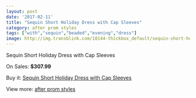 ```yaml
---
layout: post
date: '2017-02-11'
title: "Sequin Short Holiday Dress with Cap Sleeves"
category: after prom styles
tags: ["with","sequin","beaded","evening","dress"]
image: http://img.transblink.com/18144-thickbox_default/sequin-short-holiday-dress-with-cap-sleeves.jpg
---
```

Sequin Short Holiday Dress with Cap Sleeves

On Sales: **$307.99**
<a href="https://www.transblink.com/en/after-prom-styles/5685-sequin-short-holiday-dress-with-cap-sleeves.html"><amp-img layout="responsive" width="600" height="600" src="//img.transblink.com/18144-thickbox_default/sequin-short-holiday-dress-with-cap-sleeves.jpg" alt="Sequin Short Holiday Dress with Cap Sleeves 0" /></a>
<a href="https://www.transblink.com/en/after-prom-styles/5685-sequin-short-holiday-dress-with-cap-sleeves.html"><amp-img layout="responsive" width="600" height="600" src="//img.transblink.com/18146-thickbox_default/sequin-short-holiday-dress-with-cap-sleeves.jpg" alt="Sequin Short Holiday Dress with Cap Sleeves 1" /></a>
<a href="https://www.transblink.com/en/after-prom-styles/5685-sequin-short-holiday-dress-with-cap-sleeves.html"><amp-img layout="responsive" width="600" height="600" src="//img.transblink.com/18145-thickbox_default/sequin-short-holiday-dress-with-cap-sleeves.jpg" alt="Sequin Short Holiday Dress with Cap Sleeves 2" /></a>

Buy it: [Sequin Short Holiday Dress with Cap Sleeves](https://www.transblink.com/en/after-prom-styles/5685-sequin-short-holiday-dress-with-cap-sleeves.html "Sequin Short Holiday Dress with Cap Sleeves")

View more: [after prom styles](https://www.transblink.com/en/55-after-prom-styles "after prom styles")